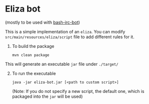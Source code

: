 Eliza bot
=============
(mostly to be used with <a href="https://github.com/oontvoo/bash-irc-bot">bash-irc-bot</a>)

This is a simple implementation of an `eliza`. You can modify `src/main/resources/eliza/script` file to add different rules for it.


1) To build the package

   `mvn clean package`

This will generate an executable `jar` file under `./target/`

2) To run the executable 

   `java -jar eliza-bot.jar [<path to custom script>]`

   (Note: If you do not specify a new script, the default one, which is packaged into the `jar` will be used)
   
